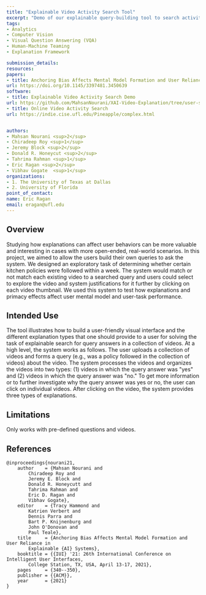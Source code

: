 ```yaml
---
title: "Explainable Video Activity Search Tool"
excerpt: "Demo of our explainable query-building tool to search activities within a collection of videos."
tags: 
- Analytics
- Computer Vision
- Visual Question Answering (VQA)
- Human-Machine Teaming
- Explanation Framework

submission_details:
resources: 
papers: 
- title: Anchoring Bias Affects Mental Model Formation and User Reliance in Explainable AI Systems
url: https://doi.org/10.1145/3397481.3450639
software:
- title: Explainable Video Activity Search Demo
url: https://github.com/MahsanNourani/XAI-Video-Explanation/tree/user-study-v2
- title: Online Video Activity Search
url: https://indie.cise.ufl.edu/Pineapple/complex.html


authors:
- Mahsan Nourani <sup>2</sup>
- Chiradeep Roy <sup>1</sup>
- Jeremy Block <sup>2</sup>
- Donald R. Honeycut <sup>2</sup>
- Tahrima Rahman <sup>1</sup>
- Eric Ragan <sup>2</sup>
- Vibhav Gogate  <sup>1</sup>
organizations:
- 1. The University of Texas at Dallas
- 2. University of Florida
point_of_contact:
name: Eric Ragan
email: eragan@ufl.edu
---
```


## Overview
Studying how explanations can affect user behaviors can be more valuable and interesting in cases with more open-ended, real-world scenarios. In this project, we aimed to allow the users build their own queries to ask the system. We designed an exploratory task of determining whether certain kitchen policies were followed within a week. The system would match or not match each existing video to a searched query and users could select to explore the video and system justifications for it further by clicking on each video thumbnail. We used this system to test how explanations and primacy effects affect user mental model and user-task performance.

## Intended Use
The tool illustrates how to build a user-friendly visual interface and the different explanation types that one should provide to a user for solving the task of explainable search for query answers in a collection of videos. At a high level, the system works as follows. The user uploads a collection of videos and forms a query (e.g., was a policy followed in the collection of videos) about the video. The system processes the videos and organizes the videos into two types: (1) videos in which the query answer was "yes" and (2) videos in which the query answer was "no." To get more information or to further investigate why the query answer was yes or no, the user can click on individual videos. After clicking on the video, the system provides three types of explanations.


## Limitations
Only works with pre-defined questions and videos. 


## References

```
@inproceedings{nourani21,
	author    = {Mahsan Nourani and
		Chiradeep Roy and
		Jeremy E. Block and
		Donald R. Honeycutt and
		Tahrima Rahman and
		Eric D. Ragan and
		Vibhav Gogate},
	editor    = {Tracy Hammond and
		Katrien Verbert and
		Dennis Parra and
		Bart P. Knijnenburg and
		John O'Donovan and
		Paul Teale},
	title     = {Anchoring Bias Affects Mental Model Formation and User Reliance in
		Explainable {AI} Systems},
	booktitle = {{IUI} '21: 26th International Conference on Intelligent User Interfaces,
		College Station, TX, USA, April 13-17, 2021},
	pages     = {340--350},
	publisher = {{ACM}},
	year      = {2021}
}
```
